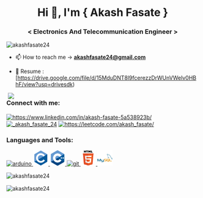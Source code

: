 

<h1 align="center">Hi 👋, I'm { Akash Fasate }</h1>
<h3 align="center">< Electronics And Telecommunication Engineer ></h3>

<p align="left"> <img src="https://komarev.com/ghpvc/?username=akashfasate24&label=Profile%20views&color=0e75b6&style=flat" alt="akashfasate24" /> </p>

- 📫 How to reach me -> **akashfasate24@gmail.com**

- 📄 Resume : [https://drive.google.com/file/d/15MduDNT8l9fcerezzDrWUnVWelv0HBhF/view?usp=drivesdk)
<img align="right" src="https://empirical-software.engineering/assets/images/developer.png" width="500" >


<h3 align="left">Connect with me:</h3>
<p align="left">
<a href="https://linkedin.com/in/https://www.linkedin.com/in/akash-fasate-5a538923b/" target="blank"><img align="center" src="https://raw.githubusercontent.com/rahuldkjain/github-profile-readme-generator/master/src/images/icons/Social/linked-in-alt.svg" alt="https://www.linkedin.com/in/akash-fasate-5a538923b/" height="30" width="40" /></a>
<a href="https://instagram.com/_akash_fasate_24" target="blank"><img align="center" src="https://raw.githubusercontent.com/rahuldkjain/github-profile-readme-generator/master/src/images/icons/Social/instagram.svg" alt="_akash_fasate_24" height="30" width="40" /></a>
<a href="https://www.leetcode.com/https://leetcode.com/akash_fasate/" target="blank"><img align="center" src="https://raw.githubusercontent.com/rahuldkjain/github-profile-readme-generator/master/src/images/icons/Social/leet-code.svg" alt="https://leetcode.com/akash_fasate/" height="30" width="40" /></a>
</p>

<h3 align="left">Languages and Tools:</h3>
<p align="left"> <a href="https://www.arduino.cc/" target="_blank" rel="noreferrer"> <img src="https://cdn.worldvectorlogo.com/logos/arduino-1.svg" alt="arduino" width="40" height="40"/> </a> <a href="https://www.cprogramming.com/" target="_blank" rel="noreferrer"> <img src="https://raw.githubusercontent.com/devicons/devicon/master/icons/c/c-original.svg" alt="c" width="40" height="40"/> </a> <a href="https://www.w3schools.com/cpp/" target="_blank" rel="noreferrer"> <img src="https://raw.githubusercontent.com/devicons/devicon/master/icons/cplusplus/cplusplus-original.svg" alt="cplusplus" width="40" height="40"/> </a> <a href="https://git-scm.com/" target="_blank" rel="noreferrer"> <img src="https://www.vectorlogo.zone/logos/git-scm/git-scm-icon.svg" alt="git" width="40" height="40"/> </a> <a href="https://www.w3.org/html/" target="_blank" rel="noreferrer"> <img src="https://raw.githubusercontent.com/devicons/devicon/master/icons/html5/html5-original-wordmark.svg" alt="html5" width="40" height="40"/> </a> <a href="https://www.mysql.com/" target="_blank" rel="noreferrer"> <img src="https://raw.githubusercontent.com/devicons/devicon/master/icons/mysql/mysql-original-wordmark.svg" alt="mysql" width="40" height="40"/> </a> </p>

<p><img align="center" src="https://github-readme-stats.vercel.app/api/top-langs?username=akashfasate24&show_icons=true&locale=en&layout=compact" alt="akashfasate24" /></p>

<p><img align="center" src="https://github-readme-streak-stats.herokuapp.com/?user=akashfasate24&" alt="akashfasate24" /></p>
